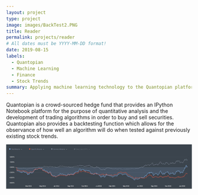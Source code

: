 ```yaml
---
layout: project
type: project
image: images/BackTest2.PNG
title: Reader
permalink: projects/reader
# All dates must be YYYY-MM-DD format!
date: 2019-08-15
labels:
  - Quantopian
  - Machine Learning
  - Finance
  - Stock Trends
summary: Applying machine learning technology to the Quantopian platform, I trained a neural net on a broad range of inputs with the intention of finding seemingly unknown factors impacting the stock market with 80% accuracy.  
---
```


Quantopian is a crowd-sourced hedge fund that provides an IPython Notebook platform for the purpose of quantitative analysis and the development of trading algorithms in order to buy and sell securities. Quantopian also provides a backtesting function which allows for the observance of how well an algorithm will do when tested against previously existing stock trends. 

<img class="ui large right floated rounded image" src="../images/completeBacktest.JPG">

